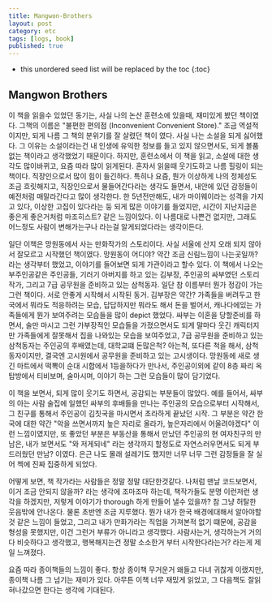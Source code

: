 ```yaml
---
title: Mangwon-Brothers
layout: post
category: etc
tags: [logs, book]
published: true
---
```


* this unordered seed list will be replaced by the toc
{:toc}

## Mangwon Brothers

이 책을 읽을수 있었던 동기는, 사실 나의 논산 훈련소에 있을때, 재미있게 봤던 책이였다. 그책의 이름은 "불편한 편의점 (Inconvenient Convenient Store)." 조금 역설적이지만, 되게 나름 그 책의 분위기를 잘 살렸던 책이 였다. 사실 나는 소설을 되게 싫어했다. 그 이유는 소설이라는건 내 인생에 유익한 정보를 들고 있지 않으면서도, 되게 볼품없는 책이라고 생각했었기 때문이다. 하지만, 훈련소에서 이 책을 읽고, 소설에 대한 생각도 많이바뀌고, 요즘 따라 많이 읽게된다. 혼자서 읽을때 웃기도하고 나름 힐링이 되는 책이다. 직장인으로서 많이 힘이 들긴하다. 특히나 요즘, 뭔가 이상하게 나의 정체성도 조금 흐릿해지고, 직장인으로서 물들어간다라는 생각도 들면서, 내안에 있던 감정들이 예전처럼 매말라간다고 많이 생각한다. 한 5년전만해도, 내가 마이웨이라는 성격을 가지고 있다, 이상한 고집이 있다라는 둥 되게 많은 이야기를 들었지만, 시간이 지난지금은 좋은게 좋은거처럼 마조히스트? 같은 느낌이있다. 이 나름대로 나쁜건 없지만, 그래도 어느정도 사람이 변해가는구나 라는걸 알게되었다라는 생각이든다.

일단 이책은 망원동에서 사는 만화작가의 스토리이다. 사실 서울에 산지 오래 되지 않아서 잘모르고 시작했던 책이였다. 망원동이 어디야? 약간 조금 신림느낌이 나는곳일까? 라는 생각부터 했었고, 이야기를 들어보면 되게 가관이라고 할수 있다. 이 책에서 나오는 부주인공같은 주인공들, 기러기 아버지를 하고 있는 김부장, 주인공의 싸부였던 스토리 작가, 그리고 7급 공무원을 준비하고 있는 삼척동자. 일단 참 이름부터 뭔가 정감이 가는 그런 책이다. 서로 안좋게 시작해서 시작된 동거. 김부장은 약간? 가족들을 버려두고 한국에서 뭐라도 적응하려는 모습, 답답하지만 뭐라도 해서 돈을 벌어서, 캐나다에있는 가족들에게 뭔가 보여주려는 모습들을 많이 depict 했었다. 싸부는 이혼을 당할준비를 하면서, 술만 마시고 그런 가부장적인 모습들을 가졌으면서도 되게 말마다 웃긴 캐릭터지만 가족들에게 잘못해서 집을 나와있는 모습을 보여주었고, 7급 공무원을 준비하고 있는 삼척동자는 주인공의 후배였는데, 대학교떄 돈많은척? 아는척, 또다른 척을 해서, 삼척동자이지만, 결국엔 고시원에서 공무원을 준비하고 있는 고시생이다. 망원동에 새로 생긴 마트에서 떡뽁이 순대 시합에서 1등을하다가 만나서, 주인공이외에 같이 8층 짜리 옥탑방에서 티비보며, 술마시며, 이야기 하는 그런 모습들이 많이 담기었다.

이 책을 보면서, 되게 많이 웃기도 하면서, 공감되는 부분들이 많았다. 예를 들어서, 싸부의 아는 사람 술집에 일했던 싸부의 후배들을 만나는 주인공의 모습으로부터 시작해서, 그 친구를 통해서 주인공이 김칫국을 마시면서 초라하게 끝났던 시작. 그 부분은 약간 한국에 대한 약간 "악을 쓰면서까지 높은 자리로 올라가, 높은자리에서 어울려야겠다" 이런 느낌이였지만, 또 좋았던 부분은 부동산을 통해서 만났던 주인공의 현 여자친구의 만남은, 내가 보면서도 "와 저게되네" 라는 생각까지 할정도로 자연스러우면서도 되게 부드러웠던 만남? 이였다. 은근 나도 몰래 설레기도 했지만 너무 너무 그런 감정들을 잘 실어 첵에 진짜 집중하게 되었다.

어떻게 보면, 책 작가라는 사람들은 정말 정말 대단한것같다. 나처럼 맨날 코드보면서, 이거 조금 안되지 않을까? 라는 생각에 조마조마 하는데, 책작가들도 분명 이런저런 생각을 하겠지만, 저렇게 이야기가 thorough 하게 만들어 낼수 있을까? 참 그냥 허탈한 웃음밖에 안나온다. 물론 초반엔 조금 지루했다. 뭔가 내가 한국 배경에대해서 알아야할것 같은 느낌이 들었고, 그리고 내가 만화가라는 직업을 가져본적 없기 떄문에, 공감을 형성을 못했지만, 이건 그런거 부류가 아니라고 생각했다. 사람사는거, 생각하는거 거의 다 비슷하다고 생각했고, 행복해지는건 정말 소소한거 부터 시작한다라는거? 라는게 제일 느껴졌다.

요즘 따라 종이책들의 느낌이 좋다. 항상 종이책 무거운거 왜들고 다녀 귀찮게 이랬지만, 종이책 나름 그 넘기는 재미가 있다. 아무튼 이책 너무 재밌게 읽었고, 그 다음책도 잘읽혀나갔으면 한다는 생각에 기대된다.
